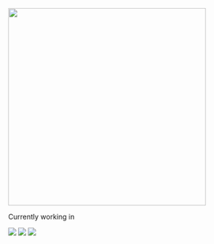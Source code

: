 <img src="https://github.com/ohjayho/ohjayho/assets/48760416/3f24b710-0a13-4778-8519-218d43023d28" width=400px>
<p></p>
<span>Currently working in</span>
<p></p>
<p>
<img src="https://img.shields.io/badge/React-%230E0E0E?style=plastic&logo=React">
<img src="https://img.shields.io/badge/Next.js-%23000000?logo=nextdotjs">
<img src="https://img.shields.io/badge/Tailwind-%23000000?logo=tailwindcss">
</p>




<!--
**ohjayho/ohjayho** is a ✨ _special_ ✨ repository because its `README.md` (this file) appears on your GitHub profile.

Here are some ideas to get you started:

- 🔭 I’m currently working on ...
- 🌱 I’m currently learning ...
- 👯 I’m looking to collaborate on ...
- 🤔 I’m looking for help with ...
- 💬 Ask me about ...
- 📫 How to reach me: ...
- 😄 Pronouns: ...
- ⚡ Fun fact: ...
-->
